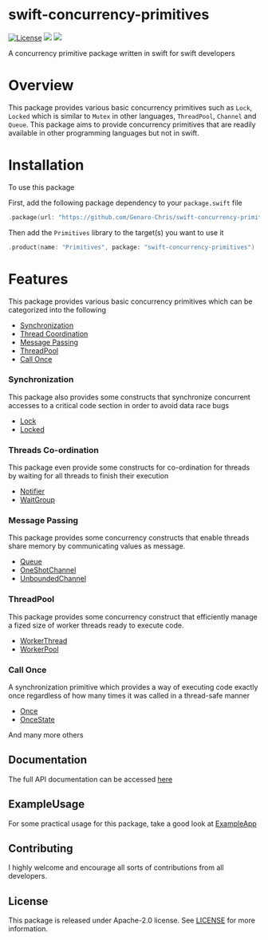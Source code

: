 # swift-concurrency-primitives


[![License](https://img.shields.io/badge/License-Apache_2.0-blue.svg)](https://opensource.org/licenses/Apache-2.0) 
[![](https://img.shields.io/endpoint?url=https%3A%2F%2Fswiftpackageindex.com%2Fapi%2Fpackages%2FGenaro-Chris%2Fswift-concurrency-primitives%2Fbadge%3Ftype%3Dswift-versions)](https://swiftpackageindex.com/Genaro-Chris/swift-concurrency-primitives)
<img src="https://img.shields.io/badge/platforms-macOS%20%7C%20Linux%20%7C%20Windows-lightgrey.svg" />

A concurrency primitive package written in swift for swift developers

# Overview

This package provides various basic concurrency primitives such as `Lock`, `Locked` which is similar to `Mutex` in other languages, `ThreadPool`, `Channel` and `Queue`.
This package aims to provide concurrency primitives that are readily available in other programming languages but not in swift.

# Installation

To use this package

First, add the following package dependency to your `package.swift` file

```swift
.package(url: "https://github.com/Genaro-Chris/swift-concurrency-primitives", branch: "main")
```

Then add the `Primitives` library to the target(s) you want to use it

```swift
.product(name: "Primitives", package: "swift-concurrency-primitives")
```

# Features

This package provides various basic concurrency primitives which can be categorized into the following

- [Synchronization](README.md#synchronization)
- [Thread Coordination](README.md#threads-co-ordination)
- [Message Passing](README.md#message-passing)
- [ThreadPool](README.md#threadpool)
- [Call Once](README.md#call-once)


### Synchronization 

This package also provides some constructs that synchronize concurrent accesses to a critical code section in order to avoid data race bugs

- [Lock](https://swiftpackageindex.com/Genaro-Chris/swift-concurrency-primitives/main/documentation/primitives/lock)
- [Locked](https://swiftpackageindex.com/Genaro-Chris/swift-concurrency-primitives/main/documentation/primitives/locked)
  
### Threads Co-ordination

This package even provide some constructs for co-ordination for threads by waiting for all threads to finish their execution

- [Notifier](https://swiftpackageindex.com/Genaro-Chris/swift-concurrency-primitives/main/documentation/primitives/notifier)
- [WaitGroup](https://swiftpackageindex.com/Genaro-Chris/swift-concurrency-primitives/main/documentation/primitives/waitgroup)


### Message Passing 

This package provides some concurrency constructs that enable threads share memory by communicating values as message.

- [Queue](https://swiftpackageindex.com/Genaro-Chris/swift-concurrency-primitives/main/documentation/primitives/queue)
- [OneShotChannel](https://swiftpackageindex.com/Genaro-Chris/swift-concurrency-primitives/main/documentation/primitives/oneshotchannel)
- [UnboundedChannel](https://swiftpackageindex.com/Genaro-Chris/swift-concurrency-primitives/main/documentation/primitives/unboundedchannel)  

### ThreadPool

This package provides some concurrency construct that efficiently manage a fized size of worker threads ready to execute code.

- [WorkerThread](https://swiftpackageindex.com/Genaro-Chris/swift-concurrency-primitives/main/documentation/primitives/singlethread)
- [WorkerPool](https://swiftpackageindex.com/Genaro-Chris/swift-concurrency-primitives/main/documentation/primitives/WorkerPool)

### Call Once

A synchronization primitive which provides a way of executing code exactly once regardless of how many times it was called in a thread-safe manner

- [Once](https://swiftpackageindex.com/Genaro-Chris/swift-concurrency-primitives/main/documentation/primitives/once)
- [OnceState](https://swiftpackageindex.com/Genaro-Chris/swift-concurrency-primitives/main/documentation/primitives/oncestate)

And many more others

## Documentation

The full API documentation can be accessed [here](https://swiftpackageindex.com/Genaro-Chris/swift-concurrency-primitives/main/documentation)

## ExampleUsage

For some practical usage for this package, take a good look at [ExampleApp](ExampleApp)

## Contributing

I highly welcome and encourage all sorts of contributions from all developers.

## License
This package is released under Apache-2.0 license. See [LICENSE](LICENSE.txt) for more information.

